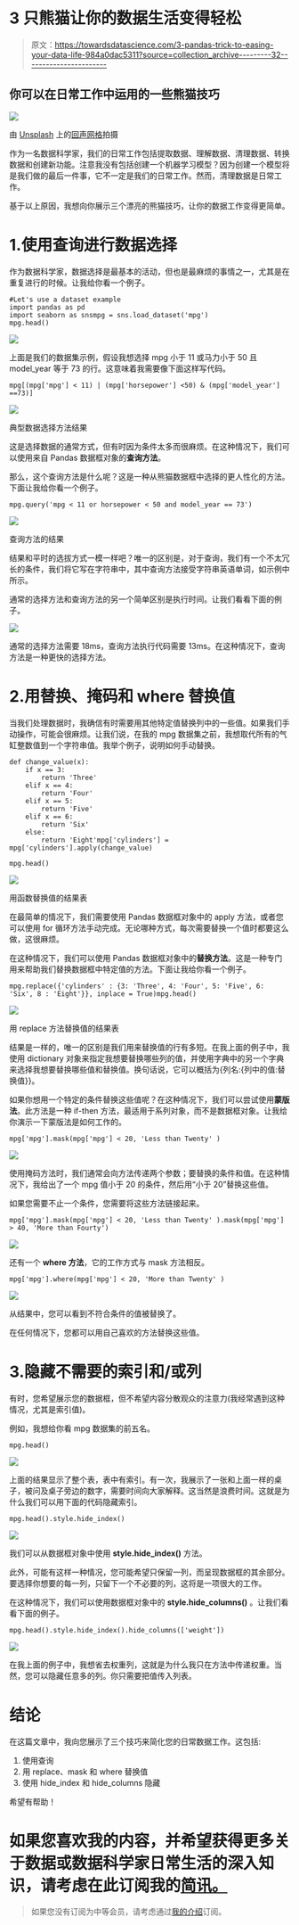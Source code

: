 # 3 只熊猫让你的数据生活变得轻松

> 原文：<https://towardsdatascience.com/3-pandas-trick-to-easing-your-data-life-984a0dac5311?source=collection_archive---------32----------------------->

## 你可以在日常工作中运用的一些熊猫技巧

![](img/aa1a4004df3657d29e38b5e21dbc0ad2.png)

由 [Unsplash](https://unsplash.com?utm_source=medium&utm_medium=referral) 上的[回声网格](https://unsplash.com/@echogrid?utm_source=medium&utm_medium=referral)拍摄

作为一名数据科学家，我们的日常工作包括提取数据、理解数据、清理数据、转换数据和创建新功能。注意我没有包括创建一个机器学习模型？因为创建一个模型将是我们做的最后一件事，它不一定是我们的日常工作。然而，清理数据是日常工作。

基于以上原因，我想向你展示三个漂亮的熊猫技巧，让你的数据工作变得更简单。

# 1.使用查询进行数据选择

作为数据科学家，数据选择是最基本的活动，但也是最麻烦的事情之一，尤其是在重复进行的时候。让我给你看一个例子。

```
#Let's use a dataset example
import pandas as pd
import seaborn as snsmpg = sns.load_dataset('mpg')
mpg.head()
```

![](img/34f3eb02f4fd9bdc26fd7e15a7a6ca19.png)

上面是我们的数据集示例，假设我想选择 mpg 小于 11 或马力小于 50 且 model_year 等于 73 的行。这意味着我需要像下面这样写代码。

```
mpg[(mpg['mpg'] < 11) | (mpg['horsepower'] <50) & (mpg['model_year'] ==73)]
```

![](img/b0ca2e7ac1c7306cdda7d282d059596b.png)

典型数据选择方法结果

这是选择数据的通常方式，但有时因为条件太多而很麻烦。在这种情况下，我们可以使用来自 Pandas 数据框对象的**查询方法**。

那么，这个查询方法是什么呢？这是一种从熊猫数据框中选择的更人性化的方法。下面让我给你看一个例子。

```
mpg.query('mpg < 11 or horsepower < 50 and model_year == 73')
```

![](img/b0ca2e7ac1c7306cdda7d282d059596b.png)

查询方法的结果

结果和平时的选拔方式一模一样吧？唯一的区别是，对于查询，我们有一个不太冗长的条件，我们将它写在字符串中，其中查询方法接受字符串英语单词，如示例中所示。

通常的选择方法和查询方法的另一个简单区别是执行时间。让我们看看下面的例子。

![](img/04c70d9a7cc1c2458ac611653fd4a7df.png)

通常的选择方法需要 18ms，查询方法执行代码需要 13ms。在这种情况下，查询方法是一种更快的选择方法。

# 2.用替换、掩码和 where 替换值

当我们处理数据时，我确信有时需要用其他特定值替换列中的一些值。如果我们手动操作，可能会很麻烦。让我们说，在我的 mpg 数据集之前，我想取代所有的气缸整数值到一个字符串值。我举个例子，说明如何手动替换。

```
def change_value(x):
    if x == 3:
        return 'Three'
    elif x == 4:
        return 'Four'
    elif x == 5:
        return 'Five'
    elif x == 6:
        return 'Six'
    else:
        return 'Eight'mpg['cylinders'] = mpg['cylinders'].apply(change_value) 

mpg.head()
```

![](img/beb4db75f4f0cc90b1e111cb8defd039.png)

用函数替换值的结果表

在最简单的情况下，我们需要使用 Pandas 数据框对象中的 apply 方法，或者您可以使用 for 循环方法手动完成。无论哪种方式，每次需要替换一个值时都要这么做，这很麻烦。

在这种情况下，我们可以使用 Pandas 数据框对象中的**替换方法**。这是一种专门用来帮助我们替换数据框中特定值的方法。下面让我给你看一个例子。

```
mpg.replace({'cylinders' : {3: 'Three', 4: 'Four', 5: 'Five', 6: 'Six', 8 : 'Eight'}}, inplace = True)mpg.head()
```

![](img/beb4db75f4f0cc90b1e111cb8defd039.png)

用 replace 方法替换值的结果表

结果是一样的，唯一的区别是我们用来替换值的行有多短。在我上面的例子中，我使用 dictionary 对象来指定我想要替换哪些列的值，并使用字典中的另一个字典来选择我想要替换哪些值和替换值。换句话说，它可以概括为{列名:{列中的值:替换值}}。

如果你想用一个特定的条件替换这些值呢？在这种情况下，我们可以尝试使用**蒙版法**。此方法是一种 if-then 方法，最适用于系列对象，而不是数据框对象。让我给你演示一下蒙版法是如何工作的。

```
mpg['mpg'].mask(mpg['mpg'] < 20, 'Less than Twenty' )
```

![](img/6b5cfc6cab4ea30fa7461c14188fdb31.png)

使用掩码方法时，我们通常会向方法传递两个参数；要替换的条件和值。在这种情况下，我给出了一个 mpg 值小于 20 的条件，然后用“小于 20”替换这些值。

如果您需要不止一个条件，您需要将这些方法链接起来。

```
mpg['mpg'].mask(mpg['mpg'] < 20, 'Less than Twenty' ).mask(mpg['mpg'] > 40, 'More than Fourty')
```

![](img/b70f1c8c01fa71f09cbaa6dff9ef5052.png)

还有一个 **where 方法**，它的工作方式与 mask 方法相反。

```
mpg['mpg'].where(mpg['mpg'] < 20, 'More than Twenty' )
```

![](img/922bf04712a8e1588654cc956b39aee9.png)

从结果中，您可以看到不符合条件的值被替换了。

在任何情况下，您都可以用自己喜欢的方法替换这些值。

# 3.隐藏不需要的索引和/或列

有时，您希望展示您的数据框，但不希望内容分散观众的注意力(我经常遇到这种情况，尤其是索引值)。

例如，我想给你看 mpg 数据集的前五名。

```
mpg.head()
```

![](img/e1f2caf5512c458c8ab1b549d0b4e169.png)

上面的结果显示了整个表，表中有索引。有一次，我展示了一张和上面一样的桌子，被问及桌子旁边的数字，需要时间向大家解释。这当然是浪费时间。这就是为什么我们可以用下面的代码隐藏索引。

```
mpg.head().style.hide_index()
```

![](img/35e977efd3c261eb1eb83ce9aff3bfa6.png)

我们可以从数据框对象中使用 **style.hide_index()** 方法。

此外，可能有这样一种情况，您可能希望只保留一列，而呈现数据框的其余部分。要选择你想要的每一列，只留下一个不必要的列，这将是一项很大的工作。

在这种情况下，我们可以使用数据框对象中的 **style.hide_columns()** 。让我们看看下面的例子。

```
mpg.head().style.hide_index().hide_columns(['weight'])
```

![](img/87eff15710b04c379cfbd96aa8dd9bcd.png)

在我上面的例子中，我想省去权重列，这就是为什么我只在方法中传递权重。当然，您可以隐藏任意多的列。你只需要把值传入列表。

# 结论

在这篇文章中，我向您展示了三个技巧来简化您的日常数据工作。这包括:

1.  使用查询
2.  用 replace、mask 和 where 替换值
3.  使用 hide_index 和 hide_columns 隐藏

希望有帮助！

# 如果您喜欢我的内容，并希望获得更多关于数据或数据科学家日常生活的深入知识，请考虑在此订阅我的[简讯。](https://cornellius.substack.com/welcome)

> 如果您没有订阅为中等会员，请考虑通过[我的介绍](https://cornelliusyudhawijaya.medium.com/membership)订阅。